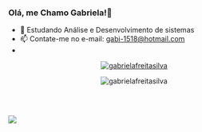 ### Olá, me Chamo Gabriela!👋

- 🌱 Estudando Análise e Desenvolvimento de sistemas
- 📫 Contate-me no e-mail: gabi-1518@hotmail.com
- 
<div align="center">

[![gabrielafreitasilva](https://github-readme-stats.vercel.app/api?username=gabrielafreitasilva&theme=highcontrast)](https://github.com/gabrielafreitasilva/)

![gabrielafreitasilva](https://github-readme-stats.vercel.app/api/top-langs/?username=gabrielafreitasilva&&layout=compact&theme=highcontrast)  
   
</div>
  
  <div style="display: inline_block"><br>
  
</div>

 ##
  
  <div>
   <a href="https://www.linkedin.com/in/gabriela-freitas-90303aa7/" target="_blank"><img src="https://img.shields.io/badge/LinkedIn-0077B5?style=for-the-badge&logo=linkedin&logoColor=white" target="_blank"></a>
  </div>
  
